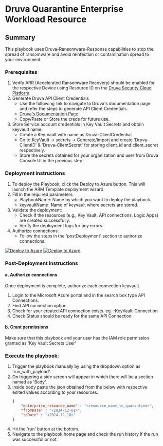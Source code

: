 # Druva Quarantine Enterprise Workload Resource

## Summary

This playbook uses Druva-Ransomware-Response capabilities to stop the spread of ransomware and avoid reinfection or contamination spread to your environment.

### Prerequisites

1. Verify ARR (Accelerated Ransomware Recovery) should be enabled for the respective Device using Resource ID on the [Druva Security Cloud Platform](https://console.druva.com/).
2. Generate Druva API Client Credentials
    * Use the following link to navigate to Druva's documentation page and refer the steps to generate API Client Credentials.
    * [Druva's Documentation Page](https://help.druva.com/en/articles/8580838-create-and-manage-api-credentials)
    * Copy/Paste or Store the creds for future use.
3. Store Service account credentials in Key Vault Secrets and obtain keyvault name.
    * Create a Key Vault with name as Druva-ClientCredential
    * Go to KeyVault -> secrets -> Generate/import and create 'Druva-ClientID' & 'Druva-ClientSecret' for storing client_id and client_secret respectively.
    * Store the secrets obtained for your organization and user from Druva Console UI in the previous step.

### Deployment instructions

1. To deploy the Playbook, click the Deploy to Azure button. This will launch the ARM Template deployment wizard.
2. Fill in the required parameters:
    * PlaybookName: Name by which you want to deploy the playbook.
    * keyvaultName: Name of keyvault where secrets are stored.
3. Validate the deployment:
    * Check if the resources (e.g., Key Vault, API connections, Logic Apps) are created successfully.
    * Verify the deployment logs for any errors.
4. Authorize connections:
    * Follow the steps in the 'postDeployment' section to authorize connections.

[![Deploy to Azure](https://aka.ms/deploytoazurebutton)](https://portal.azure.com/#create/Microsoft.Template/uri/https%3A%2F%2Fraw.githubusercontent.com%2FAzure%2FAzure-Sentinel%2Fmaster%2FSolutions%2FDruvaDataSecurityCloud%2FPlaybooks%2FDruvaQuarantineEnterpriseWorkload%2Fazuredeploy.json) [![Deploy to Azure](https://aka.ms/deploytoazuregovbutton)](https://portal.azure.us/#create/Microsoft.Template/uri/https%3A%2F%2Fraw.githubusercontent.com%2FAzure%2FAzure-Sentinel%2Fmaster%2FSolutions%2FDruvaDataSecurityCloud%2FPlaybooks%2FDruvaQuarantineEnterpriseWorkload%2Fazuredeploy.json)

### Post-Deployment instructions

#### a. Authorize connections

Once deployment is complete, authorize each connection keyvault.

1. Login to the Microsoft Azure portal and in the search box type API Connections.
2. Find API connection option.
3. Check for your created API connection exists. eg. <playbookname>-KeyVault-Connection
4. Check Status should be ready for the same API Connection.

#### b. Grant permissions

Make sure that this playbook and your user has the IAM role permission granted as 'Key Vault Secrets User'

### Execute the playbook:

1. Trigger the playbook manually by using the dropdown option as 'run_with_payload'.
2. On triggering a side screen will appear in which there will be a section named as 'Body'.
3. Inside body paste the json obtained from the below with respective edited values according to your resources.
    ```json
    {
        "enterprise_resource_name" : "<resource_name_to_quarantine>",
        "fromDate" : "<2024-12-01>",
        "toDate" : "<2024-12-18>"
    }
4. Hit the 'run' button at the bottom.
5. Navigate to the playbook home page and check the run history if the run was successful or not.
